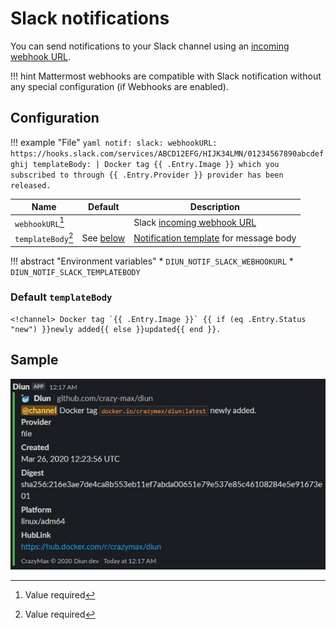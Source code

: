 # Slack notifications

You can send notifications to your Slack channel using an [incoming webhook URL](https://api.slack.com/messaging/webhooks).

!!! hint
    Mattermost webhooks are compatible with Slack notification without any special configuration (if Webhooks are enabled).

## Configuration

!!! example "File"
    ```yaml
    notif:
      slack:
        webhookURL: https://hooks.slack.com/services/ABCD12EFG/HIJK34LMN/01234567890abcdefghij
        templateBody: |
          Docker tag {{ .Entry.Image }} which you subscribed to through {{ .Entry.Provider }} provider has been released.
    ```

| Name               | Default                                    | Description   |
|--------------------|--------------------------------------------|---------------|
| `webhookURL`[^1]   |                                            | Slack [incoming webhook URL](https://api.slack.com/messaging/webhooks) |
| `templateBody`[^1] | See [below](#default-templatebody)         | [Notification template](../faq.md#notification-template) for message body |

!!! abstract "Environment variables"
    * `DIUN_NOTIF_SLACK_WEBHOOKURL`
    * `DIUN_NOTIF_SLACK_TEMPLATEBODY`

### Default `templateBody`

```
<!channel> Docker tag `{{ .Entry.Image }}` {{ if (eq .Entry.Status "new") }}newly added{{ else }}updated{{ end }}.
```

## Sample

![](../assets/notif/slack.png)

[^1]: Value required
